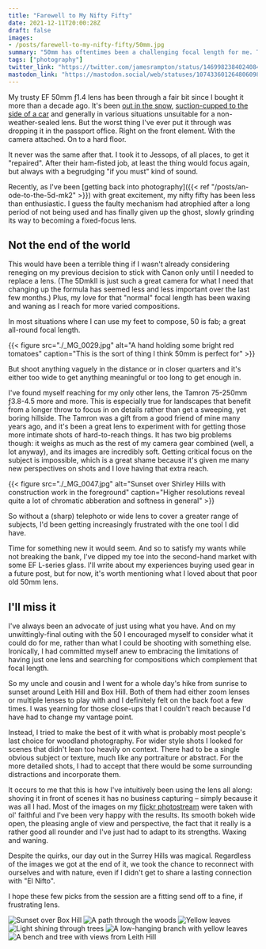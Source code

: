 ```yaml
---
title: "Farewell to My Nifty Fifty"
date: 2021-12-11T20:00:28Z
draft: false
images:
- /posts/farewell-to-my-nifty-fifty/50mm.jpg
summary: "50mm has oftentimes been a challenging focal length for me. Turns out fate agrees that it's time for a change. While my now busted lens lies dormant, I review what made it great and what led me to its replacement."
tags: ["photography"]
twitter_link: "https://twitter.com/jamesrampton/status/1469982384024084484"
mastodon_link: "https://mastodon.social/web/statuses/107433601264806098"
---
```

My trusty EF 50mm ƒ1.4 lens has been through a fair bit since I bought it more than a decade ago. It's been [out in the snow](https://www.youtube.com/watch?v=ook_NS71Onw), [suction-cupped to the side of a car](https://vimeo.com/36597958) and generally in various situations unsuitable for a non-weather-sealed lens. But the worst thing I've ever put it through was dropping it in the passport office. Right on the front element. With the camera attached. On to a hard floor.

It never was the same after that. I took it to Jessops, of all places, to get it "repaired". After their ham-fisted job, at least the thing would focus again, but always with a begrudging "if you must" kind of sound.

Recently, as I've been [getting back into photography]({{< ref "/posts/an-ode-to-the-5d-mk2" >}}) with great excitement, my nifty fifty has been less than enthusiastic. I guess the faulty mechanism had atrophied after a long period of not being used and has finally given up the ghost, slowly grinding its way to becoming a fixed-focus lens.

## Not the end of the world
This would have been a terrible thing if I wasn't already considering reneging on my previous decision to stick with Canon only until I needed to replace a lens. (The 5DmkII is just such a great camera for what I need that changing up the formula has seemed less and less important over the last few months.) Plus, my love for that "normal" focal length has been waxing and waning as I reach for more varied compositions.

In most situations where I can use my feet to compose, 50 is fab; a great all-round focal length.

{{< figure src="./_MG_0029.jpg" alt="A hand holding some bright red tomatoes" caption="This is the sort of thing I think 50mm is perfect for" >}}

But shoot anything vaguely in the distance or in closer quarters and it's either too wide to get anything meaningful or too long to get enough in.


I've found myself reaching for my only other lens, the Tamron 75-250mm ƒ3.8-4.5 more and more. This is especially true for landscapes that benefit from a longer throw to focus in on details rather than get a sweeping, yet boring hillside. The Tamron was a gift from a good friend of mine many years ago, and it's been a great lens to experiment with for getting those more intimate shots of hard-to-reach things. It has two big problems though: it weighs as much as the rest of my camera gear combined (well, a lot anyway), and its images are incredibly soft. Getting critical focus on the subject is impossible, which is a great shame because it's given me many new perspectives on shots and I love having that extra reach.

{{< figure src="./_MG_0047.jpg" alt="Sunset over Shirley Hills with construction work in the foreground" caption="Higher resolutions reveal quite a lot of chromatic abberation and softness in general" >}}

So without a (sharp) telephoto or wide lens to cover a greater range of subjects, I'd been getting increasingly frustrated with the one tool I did have.

Time for something new it would seem. And so to satisfy my wants while not breaking the bank, I've dipped my toe into the second-hand market with some EF L-series glass. I'll write about my experiences buying used gear in a future post, but for now, it's worth mentioning what I loved about that poor old 50mm lens.

## I'll miss it

I've always been an advocate of just using what you have. And on my unwittingly-final outing with the 50 I encouraged myself to consider what it could do for me, rather than what I could be shooting with something else. Ironically, I had committed myself anew to embracing the limitations of having just one lens and searching for compositions which complement that focal length.

So my uncle and cousin and I went for a whole day's hike from sunrise to sunset around Leith Hill and Box Hill. Both of them had either zoom lenses or multiple lenses to play with and I definitely felt on the back foot a few times. I was yearning for those close-ups that I couldn't reach because I'd have had to change my vantage point.

Instead, I tried to make the best of it with what is probably most people's last choice for woodland photography. For wider style shots I looked for scenes that didn't lean too heavily on context. There had to be a single obvious subject or texture, much like any portraiture or abstract. For the more detailed shots, I had to accept that there would be some surrounding distractions and incorporate them.

It occurs to me that this is how I've intuitively been using the lens all along: shoving it in front of scenes it has no business capturing – simply because it was all I had. Most of the images on my [flickr photostream](https://www.flickr.com/photos/jamesrampton/) were taken with ol' faithful and I've been very happy with the results. Its smooth bokeh wide open, the pleasing angle of view and perspective, the fact that it really is a rather good all rounder and I've just had to adapt to its strengths. Waxing and waning.

Despite the quirks, our day out in the Surrey Hills was magical. Regardless of the images we got at the end of it, we took the chance to reconnect with ourselves and with nature, even if I didn't get to share a lasting connection with "El Nifto".

I hope these few picks from the session are a fitting send off to a fine, if frustrating lens.

![Sunset over Box Hill](./_MG_0023.jpg)
![A path through the woods](./_MG_0047_1.jpg)
![Yellow leaves](./_MG_0108.jpg)
![Light shining through trees](./_MG_0184.jpg)
![A low-hanging branch with yellow leaves](./_MG_0290.jpg)
![A bench and tree with views from Leith Hill](./_MG_0271.jpg)
